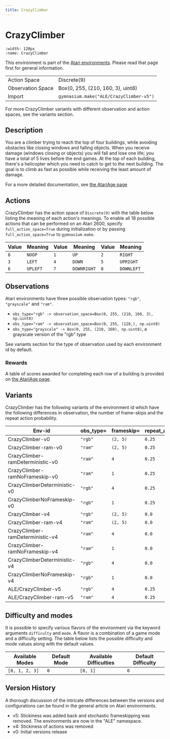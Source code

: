```yaml
---
title: CrazyClimber
---
```


# CrazyClimber

```{figure} ../_static/videos/environments/crazy_climber.gif
:width: 120px
:name: CrazyClimber
```

This environment is part of the <a href='..'>Atari environments</a>. Please read that page first for general information.

|   |   |
|---|---|
| Action Space | Discrete(9) |
| Observation Space | Box(0, 255, (210, 160, 3), uint8) |
| Import | `gymnasium.make("ALE/CrazyClimber-v5")` |

For more CrazyClimber variants with different observation and action spaces, see the variants section.

## Description

You are a climber trying to reach the top of four buildings, while avoiding obstacles like closing windows and falling objects. When you receive damage (windows closing or objects) you will fall and lose one life; you have a total of 5 lives before the end games. At the top of each building, there's a helicopter which you need to catch to get to the next building. The goal is to climb as fast as possible while receiving the least amount of damage.

For a more detailed documentation, see [the AtariAge page](https://atariage.com/manual_html_page.php?SoftwareLabelID=113)

## Actions

CrazyClimber has the action space of `Discrete(9)` with the table below listing the meaning of each action's meanings.
To enable all 18 possible actions that can be performed on an Atari 2600, specify `full_action_space=True` during
initialization or by passing `full_action_space=True` to `gymnasium.make`.

| Value   | Meaning   | Value   | Meaning     | Value   | Meaning    |
|---------|-----------|---------|-------------|---------|------------|
| `0`     | `NOOP`    | `1`     | `UP`        | `2`     | `RIGHT`    |
| `3`     | `LEFT`    | `4`     | `DOWN`      | `5`     | `UPRIGHT`  |
| `6`     | `UPLEFT`  | `7`     | `DOWNRIGHT` | `8`     | `DOWNLEFT` |

## Observations

Atari environments have three possible observation types: `"rgb"`, `"grayscale"` and `"ram"`.

- `obs_type="rgb" -> observation_space=Box(0, 255, (210, 160, 3), np.uint8)`
- `obs_type="ram" -> observation_space=Box(0, 255, (128,), np.uint8)`
- `obs_type="grayscale" -> Box(0, 255, (210, 160), np.uint8)`, a grayscale version of the "rgb" type

See variants section for the type of observation used by each environment id by default.

### Rewards

A table of scores awarded for completing each row of a building is provided on [the AtariAge page](https://atariage.com/manual_html_page.php?SoftwareLabelID=113).

## Variants

CrazyClimber has the following variants of the environment id which have the following differences in observation,
the number of frame-skips and the repeat action probability.

| Env-id                           | obs_type=   | frameskip=   | repeat_action_probability=   |
|----------------------------------|-------------|--------------|------------------------------|
| CrazyClimber-v0                  | `"rgb"`     | `(2, 5)`     | `0.25`                       |
| CrazyClimber-ram-v0              | `"ram"`     | `(2, 5)`     | `0.25`                       |
| CrazyClimber-ramDeterministic-v0 | `"ram"`     | `4`          | `0.25`                       |
| CrazyClimber-ramNoFrameskip-v0   | `"ram"`     | `1`          | `0.25`                       |
| CrazyClimberDeterministic-v0     | `"rgb"`     | `4`          | `0.25`                       |
| CrazyClimberNoFrameskip-v0       | `"rgb"`     | `1`          | `0.25`                       |
| CrazyClimber-v4                  | `"rgb"`     | `(2, 5)`     | `0.0`                        |
| CrazyClimber-ram-v4              | `"ram"`     | `(2, 5)`     | `0.0`                        |
| CrazyClimber-ramDeterministic-v4 | `"ram"`     | `4`          | `0.0`                        |
| CrazyClimber-ramNoFrameskip-v4   | `"ram"`     | `1`          | `0.0`                        |
| CrazyClimberDeterministic-v4     | `"rgb"`     | `4`          | `0.0`                        |
| CrazyClimberNoFrameskip-v4       | `"rgb"`     | `1`          | `0.0`                        |
| ALE/CrazyClimber-v5              | `"rgb"`     | `4`          | `0.25`                       |
| ALE/CrazyClimber-ram-v5          | `"ram"`     | `4`          | `0.25`                       |

## Difficulty and modes

It is possible to specify various flavors of the environment via the keyword arguments `difficulty` and `mode`.
A flavor is a combination of a game mode and a difficulty setting. The table below lists the possible difficulty and mode values
along with the default values.

| Available Modes   | Default Mode   | Available Difficulties   | Default Difficulty   |
|-------------------|----------------|--------------------------|----------------------|
| `[0, 1, 2, 3]`    | `0`            | `[0, 1]`                 | `0`                  |

## Version History

A thorough discussion of the intricate differences between the versions and configurations can be found in the general article on Atari environments.

* v5: Stickiness was added back and stochastic frameskipping was removed. The environments are now in the "ALE" namespace.
* v4: Stickiness of actions was removed
* v0: Initial versions release
